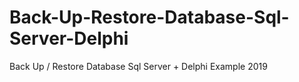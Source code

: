 # Back-Up-Restore-Database-Sql-Server-Delphi
Back Up / Restore Database Sql Server + Delphi Example 2019 
